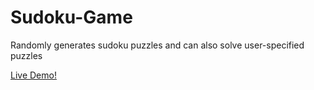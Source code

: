 # Sudoku-Game
Randomly generates sudoku puzzles and can also solve user-specified puzzles

[Live Demo!](https://syedshoaibahmed48.github.io/Sudoku-Game/)